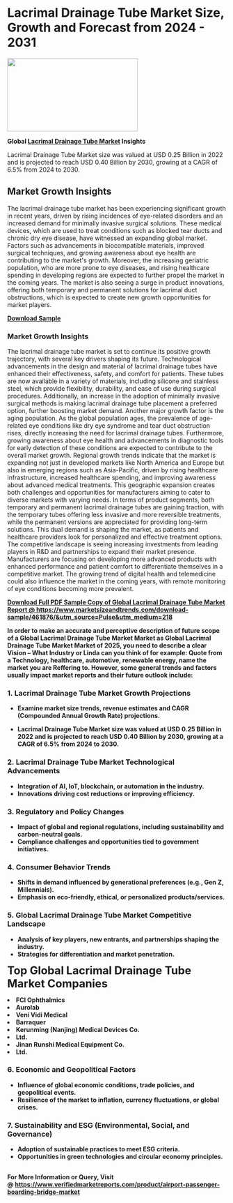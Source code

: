 <H1>Lacrimal Drainage Tube Market Size, Growth and Forecast from 2024 - 2031</H1><img class="aligncenter size-medium wp-image-584254" src="https://thirdeyenews.in/wp-content/uploads/2024/09/Global-Market-Research-300x168.jpeg" alt="" width="300" height="168" /><p><strong>Global&nbsp;<a href="https://www.marketsizeandtrends.com/download-sample/461876/&amp;utm_source=Pulse&amp;utm_medium=218">Lacrimal Drainage Tube Market</a> Insights</strong></p><p>Lacrimal Drainage Tube Market size was valued at USD 0.25 Billion in 2022 and is projected to reach USD 0.40 Billion by 2030, growing at a CAGR of 6.5% from 2024 to 2030.</p><p><h2>Market Growth Insights</h2> <p>The lacrimal drainage tube market has been experiencing significant growth in recent years, driven by rising incidences of eye-related disorders and an increased demand for minimally invasive surgical solutions. These medical devices, which are used to treat conditions such as blocked tear ducts and chronic dry eye disease, have witnessed an expanding global market. Factors such as advancements in biocompatible materials, improved surgical techniques, and growing awareness about eye health are contributing to the market's growth. Moreover, the increasing geriatric population, who are more prone to eye diseases, and rising healthcare spending in developing regions are expected to further propel the market in the coming years. The market is also seeing a surge in product innovations, offering both temporary and permanent solutions for lacrimal duct obstructions, which is expected to create new growth opportunities for market players.</p> <p><strong><a href="#">Download Sample</a></strong></p> <h3>Market Growth Insights</h3> <p>The lacrimal drainage tube market is set to continue its positive growth trajectory, with several key drivers shaping its future. Technological advancements in the design and material of lacrimal drainage tubes have enhanced their effectiveness, safety, and comfort for patients. These tubes are now available in a variety of materials, including silicone and stainless steel, which provide flexibility, durability, and ease of use during surgical procedures. Additionally, an increase in the adoption of minimally invasive surgical methods is making lacrimal drainage tube placement a preferred option, further boosting market demand. Another major growth factor is the aging population. As the global population ages, the prevalence of age-related eye conditions like dry eye syndrome and tear duct obstruction rises, directly increasing the need for lacrimal drainage tubes. Furthermore, growing awareness about eye health and advancements in diagnostic tools for early detection of these conditions are expected to contribute to the overall market growth. Regional growth trends indicate that the market is expanding not just in developed markets like North America and Europe but also in emerging regions such as Asia-Pacific, driven by rising healthcare infrastructure, increased healthcare spending, and improving awareness about advanced medical treatments. This geographic expansion creates both challenges and opportunities for manufacturers aiming to cater to diverse markets with varying needs. In terms of product segments, both temporary and permanent lacrimal drainage tubes are gaining traction, with the temporary tubes offering less invasive and more reversible treatments, while the permanent versions are appreciated for providing long-term solutions. This dual demand is shaping the market, as patients and healthcare providers look for personalized and effective treatment options. The competitive landscape is seeing increasing investments from leading players in R&D and partnerships to expand their market presence. Manufacturers are focusing on developing more advanced products with enhanced performance and patient comfort to differentiate themselves in a competitive market. The growing trend of digital health and telemedicine could also influence the market in the coming years, with remote monitoring of eye conditions becoming more prevalent.</p> <p><strong><a href="#"></p><p><span class=""><strong>Download Full PDF Sample Copy of Global Lacrimal Drainage Tube Market Report</strong> @ <a href="https://www.marketsizeandtrends.com/download-sample/461876/&amp;utm_source=Pulse&amp;utm_medium=218" target="_blank">https://www.marketsizeandtrends.com/download-sample/461876/&amp;utm_source=Pulse&amp;utm_medium=218</a></span></p><p>In order to make an accurate and perceptive description of future scope of a Global&nbsp;Lacrimal Drainage Tube Market Market as Global&nbsp;Lacrimal Drainage Tube Market Market of 2025, you need to describe a clear Vision &ndash; What Industry or Linda can you think of for example: Quote from a Technology, healthcare, automotive, renewable energy, name the market you are Reffering to. However, some general trends and factors usually impact market reports and their future outlook include:</p><h3>1.&nbsp;<strong>Lacrimal Drainage Tube Market Growth Projections</strong></h3><ul><li>Examine market size trends, revenue estimates and CAGR (Compounded Annual Growth Rate) projections.</li><li><p>Lacrimal Drainage Tube Market size was valued at USD 0.25 Billion in 2022 and is projected to reach USD 0.40 Billion by 2030, growing at a CAGR of 6.5% from 2024 to 2030.</p></li></ul><h3>2.&nbsp;<strong>Lacrimal Drainage Tube Market Technological Advancements</strong></h3><ul><li>Integration of AI, IoT, blockchain, or automation in the industry.</li><li>Innovations driving cost reductions or improving efficiency.</li></ul><h3>3.&nbsp;<strong>Regulatory and Policy Changes</strong></h3><ul><li>Impact of global and regional regulations, including sustainability and carbon-neutral goals.</li><li>Compliance challenges and opportunities tied to government initiatives.</li></ul><h3>4.&nbsp;<strong>Consumer Behavior Trends</strong></h3><ul><li>Shifts in demand influenced by generational preferences (e.g., Gen Z, Millennials).</li><li>Emphasis on eco-friendly, ethical, or personalized products/services.</li></ul><h3>5.&nbsp;<strong>Global Lacrimal Drainage Tube Market Competitive Landscape</strong></h3><ul><li>Analysis of key players, new entrants, and partnerships shaping the industry.</li><li>Strategies for differentiation and market penetration.</li></ul><p data-pm-slice="1 1 []"><span style="color: inherit; font-family: inherit; font-size: 25px;">Top Global Lacrimal Drainage Tube Market Companies</span></p><div class="" data-test-id=""><p><li>FCI Ophthalmics</li><li> Aurolab</li><li> Veni Vidi Medical</li><li> Barraquer</li><li> Kerunming (Nanjing) Medical Devices Co.</li><li> Ltd.</li><li> Jinan Runshi Medical Equipment Co.</li><li> Ltd.</li></p></div><h3>6.&nbsp;<strong>Economic and Geopolitical Factors</strong></h3><ul><li>Influence of global economic conditions, trade policies, and geopolitical events.</li><li>Resilience of the market to inflation, currency fluctuations, or global crises.</li></ul><h3>7.&nbsp;<strong>Sustainability and ESG (Environmental, Social, and Governance)</strong></h3><ul><li>Adoption of sustainable practices to meet ESG criteria.</li><li>Opportunities in green technologies and circular economy principles.</li></ul><h2><strong style="font-size: 14px;">For More Information or Query, Visit @&nbsp;</strong><a style="background-color: #ffffff; font-size: 14px;" href="https://www.marketsizeandtrends.com/report/lacrimal-drainage-tube-market/" target="_blank">https://www.verifiedmarketreports.com/product/airport-passenger-boarding-bridge-market</a></h2>
